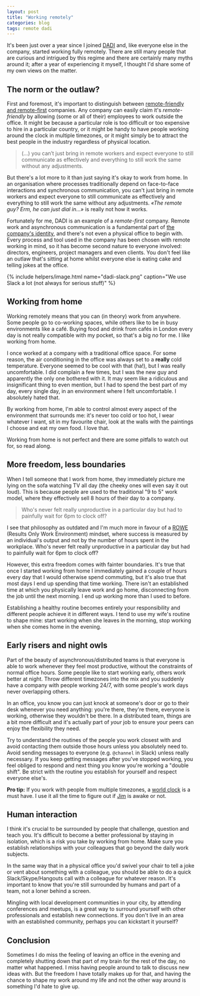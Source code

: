 ```yaml
---
layout: post
title: "Working remotely"
categories: blog
tags: remote dadi
---
```

It's been just over a year since I joined [DADI](https://dadi.tech) and, like everyone else in the company, started working fully remotely. There are still many people that are curious and intrigued by this regime and there are certainly many myths around it; after a year of experiencing it myself, I thought I'd share some of my own views on the matter.<!--more-->

## The norm or the outlaw?

First and foremost, it's important to distinguish between [remote-friendly and remote-first](https://zachholman.com/posts/remote-first/) companies. Any company can easily claim it's *remote-friendly* by allowing (some or all of their) employees to work outside the office. It might be because a particular role is too difficult or too expensive to hire in a particular country, or it might be handy to have people working around the clock in multiple timezones, or it might simply be to attract the best people in the industry regardless of physical location.

> (...) you can’t just bring in remote workers and expect everyone to still communicate as effectively and everything to still work the same without any adjustments.

But there's a lot more to it than just saying it's okay to work from home. In an organisation where processes traditionally depend on face-to-face interactions and synchronous communication, you can't just bring in remote workers and expect everyone to still communicate as effectively and everything to still work the same without any adjustments. *«The remote guy? Erm, he can just dial in...»* is really not how it works.

Fortunately for me, DADI is an example of a *remote-first* company. Remote work and asynchronous communication is a fundamental part of [the company's identity](https://dadi.tech/careers/), and there's not even a physical office to begin with. Every process and tool used in the company has been chosen with remote working in mind, so it has become second nature to everyone involved: directors, engineers, project managers and even clients. You don't feel like an outlaw that's sitting at home whilst everyone else is eating cake and telling jokes at the office.

{% include helpers/image.html name="dadi-slack.png" caption="We use Slack a lot (not always for serious stuff)" %}

## Working from home

Working remotely means that you can (in theory) work from anywhere. Some people go to co-working spaces, while others like to be in busy environments like a café. Buying food and drink from cafés in London every day is not really compatible with my pocket, so that's a big *no* for me. I like working from home.

I once worked at a company with a traditional office space. For some reason, the air conditioning in the office was always set to a **really** cold temperature. Everyone seemed to be cool with that (ha!), but I was really uncomfortable. I did complain a few times, but I was the new guy and apparently the only one bothered with it. It may seem like a ridiculous and insignificant thing to even mention, but I had to spend the best part of my day, every single day, in an environment where I felt uncomfortable. I absolutely hated that.

By working from home, I'm able to control almost every aspect of the environment that surrounds me: it's never too cold or too hot, I wear whatever I want, sit in my favourite chair, look at the walls with the paintings I choose and eat my own food. I love that.

Working from home is not perfect and there are some pitfalls to watch out for, so read along.

## More freedom, less boundaries

When I tell someone that I work from home, they immediately picture me lying on the sofa watching TV all day (the cheeky ones will even say it out loud). This is because people are used to the traditional "9 to 5" work model, where they effectively sell 8 hours of their day to a company.

> Who's never felt really unproductive in a particular day but had to painfully wait for 6pm to clock off?

I see that philosophy as outdated and I'm much more in favour of a [ROWE](https://en.wikipedia.org/wiki/ROWE) (Results Only Work Environment) mindset, where success is measured by an individual's output and not by the number of hours spent in the workplace. Who's never felt really unproductive in a particular day but had to painfully wait for 6pm to clock off?

However, this extra freedom comes with fainter boundaries. It's true that once I started working from home I immediately gained a couple of hours every day that I would otherwise spend commuting, but it's also true that most days I end up spending that time working. There isn't an established time at which you physically leave work and go home, disconnecting from the job until the next morning. I end up working more than I used to before.

Establishing a healthy routine becomes entirely your responsibility and different people achieve it in different ways. I tend to use my wife's routine to shape mine: start working when she leaves in the morning, stop working when she comes home in the evening.

## Early risers and night owls

Part of the beauty of asynchronous/distributed teams is that everyone is able to work whenever they feel most productive, without the constraints of normal office hours. Some people like to start working early, others work better at night. Throw different timezones into the mix and you suddenly have a company with people working 24/7, with some people's work days never overlapping others.

In an office, you know you can just knock at someone's door or go to their desk whenever you need anything: you're there, they're there, everyone is working, otherwise they wouldn't be there. In a distributed team, things are a bit more difficult and it's actually part of *your* job to ensure your peers can enjoy the flexibility they need.

Try to understand the routines of the people you work closest with and avoid contacting them outside those hours unless you absolutely need to. Avoid sending messages to everyone (e.g. `@channel` in Slack) unless really necessary. If you keep getting messages after you've stopped working, you feel obliged to respond and next thing you know you're working a "double shift". Be strict with the routine you establish for yourself and respect everyone else's.

**Pro tip:** If you work with people from multiple timezones, a [world clock](https://itunes.apple.com/gb/app/status-clock/id552792489?mt=12) is a must have. I use it all the time to figure out if [Jim](https://github.com/jimlambie) is awake or not.

## Human interaction

I think it's crucial to be surrounded by people that challenge, question and teach you. It's difficult to become a better professional by staying in isolation, which is a risk you take by working from home. Make sure you establish relationships with your colleagues that go beyond the daily work subjects.

In the same way that in a physical office you'd swivel your chair to tell a joke or vent about something with a colleague, you should be able to do a quick Slack/Skype/Hangouts call with a colleague for whatever reason. It's important to know that you're still surrounded by humans and part of a team, not a loner behind a screen.

Mingling with local development communities in your city, by attending conferences and meetups, is a great way to surround yourself with other professionals and establish new connections. If you don't live in an area with an established community, perhaps you can kickstart it yourself?

## Conclusion

Sometimes I do miss the feeling of leaving an office in the evening and completely shutting down that part of my brain for the rest of the day, no matter what happened. I miss having people around to talk to discuss new ideas with. But the freedom I have totally makes up for that, and having the chance to shape my work around my life and not the other way around is something I'd hate to give up.<!--tomb-->